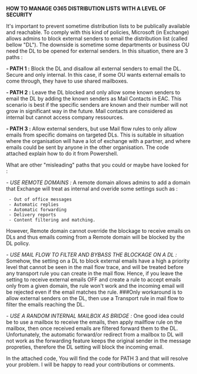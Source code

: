 **HOW TO MANAGE O365 DISTRIBUTION LISTS WITH A LEVEL OF SECURITY**

It's important to prevent sometime distribution lists to be publically available and reachable. 
To comply with this kind of policies, Microsoft (in Exchange) allows admins to block external senders to email the distribution list (called bellow "DL"). 
The downside is sometime some departments or business OU need the DL to be opened for external senders. In this situation, there are 3 paths :

   **- PATH 1 :** 
   Block the DL and disallow all external senders to email the DL. Secure and only internal. In this case, if some OU wants external emails to come through, they have to use shared  mailboxes.

   **- PATH 2 :** 
   Leave the DL blocked and only allow some known senders to email the DL by adding the known senders as Mail Contacts in EAC. This scenario is best if the specific senders are known and their number will not grow in significant way in the future. Mail contacts are considered as internal but cannot access company ressources.

   **- PATH 3 :** 
   Allow external senders, but use Mail flow rules to only allow emails from specific domains on targeted DLs. This is suitable in situation where the organisation will have a lot of exchange with a partner, and where emails could be sent by anyone in the other organisation. The code attached explain how to do it from Powershell. 

What are other "misleading" paths that you could or maybe have looked for :

   _- USE REMOTE DOMAINS :_
A remote domain allows admins to add a domain that Exchange will treat as internal and overide some settings such as :

     - Out of office messages
     - Automatic replies
     - Automatic forwarding
     - Delivery reports
     - Content filtering and matching.
However, Remote domain cannot override the blockage to receive emails on DLs and thus emails coming from a Remote domain will be blocked by the DL policy. 

   _- USE MAIL FLOW TO FILTER AND BYBASS THE BLOCKAGE ON A DL :_
    Somehow, the setting on a DL to block external emails have a high a priority level that cannot be seen in the mail flow trace, and will be treated before any transport rule you can create in the mail flow. Hence, if you leave the setting to receive external emails OFF and create a rule to accept emails only from a given domain, the rule won't work and the incoming email will be rejected even if the email matches the rule. ###Only workaround is to allow external senders on the DL, then use a Transport rule in mail flow to filter the emails reaching the DL.

   _- USE A RANDOM INTERNAL MAILBOX AS BRIDGE :_
    One good idea could be to use a mailbox to receive the emails, then apply mailflow rule on the mailbox, then once received emails are filtered forward them to the DL. Unfortunately, the automatic forward/or redirect from a mailbox to DL will not work as the forwarding feature keeps the original sender in the message propreties, therefore the DL setting will block the incoming email. 

In the attached code, You will find the code for PATH 3 and that will resolve your problem. 
I will be happy to read your contributions or comments. 
